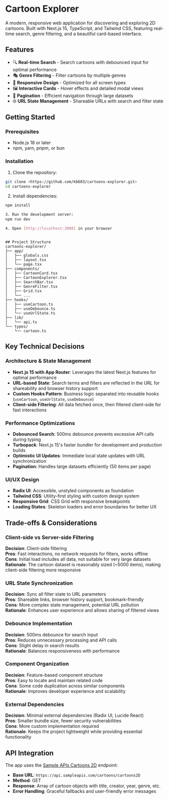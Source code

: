# Cartoon Explorer

A modern, responsive web application for discovering and exploring 2D cartoons. Built with Next.js 15, TypeScript, and Tailwind CSS, featuring real-time search, genre filtering, and a beautiful card-based interface.

## Features

- 🔍 **Real-time Search** - Search cartoons with debounced input for optimal performance
- 🎭 **Genre Filtering** - Filter cartoons by multiple genres
- 📱 **Responsive Design** - Optimized for all screen types
- 🖼️ **Interactive Cards** - Hover effects and detailed modal views
- 📄 **Pagination** - Efficient navigation through large datasets
- 🌐 **URL State Management** - Shareable URLs with search and filter state

## Getting Started

### Prerequisites

- Node.js 18 or later
- npm, yarn, pnpm, or bun

### Installation

1. Clone the repository:

```bash
git clone <https://github.com/kb603/cartoons-explorer.git>
cd cartoons-explorer
```

2. Install dependencies:

```bash
npm install

3. Run the development server:
npm run dev

4. Open [http://localhost:3000] in your browser



```

```
## Project Structure
cartoons-explorer/
├── app/
│   ├── globals.css
│   ├── layout.tsx
│   └── page.tsx
├── components/
│   ├── CartoonCard.tsx
│   ├── CartoonExplorer.tsx
│   ├── SearchBar.tsx
│   ├── GenreFilter.tsx
│   ├── Grid.tsx
│   └── ...
├── hooks/
│   ├── useCartoon.ts
│   ├── useDebounce.ts
│   └── useUrlState.ts
├── lib/
│   └── api.ts
└── types/
    └── cartoon.ts

```

## Key Technical Decisions

### Architecture & State Management

- **Next.js 15 with App Router**: Leverages the latest Next.js features for optimal performance
- **URL-based State**: Search terms and filters are reflected in the URL for shareability and browser history support
- **Custom Hooks Pattern**: Business logic separated into reusable hooks (`useCartoon`, `useUrlState`, `useDebounce`)
- **Client-side Filtering**: All data fetched once, then filtered client-side for fast interactions

### Performance Optimizations

- **Debounced Search**: 500ms debounce prevents excessive API calls during typing
- **Turbopack**: Next.js 15's faster bundler for development and production builds
- **Optimistic UI Updates**: Immediate local state updates with URL synchronization
- **Pagination**: Handles large datasets efficiently (50 items per page)

### UI/UX Design

- **Radix UI**: Accessible, unstyled components as foundation
- **Tailwind CSS**: Utility-first styling with custom design system
- **Responsive Grid**: CSS Grid with responsive breakpoints
- **Loading States**: Skeleton loaders and error boundaries for better UX

## Trade-offs & Considerations

### Client-side vs Server-side Filtering

**Decision**: Client-side filtering  
**Pros**: Fast interactions, no network requests for filters, works offline  
**Cons**: Initial load includes all data, not suitable for very large datasets  
**Rationale**: The cartoon dataset is reasonably sized (~5000 items), making client-side filtering more responsive

### URL State Synchronization

**Decision**: Sync all filter state to URL parameters  
**Pros**: Shareable links, browser history support, bookmark-friendly  
**Cons**: More complex state management, potential URL pollution  
**Rationale**: Enhances user experience and allows sharing of filtered views

### Debounce Implementation

**Decision**: 500ms debounce for search input  
**Pros**: Reduces unnecessary processing and API calls  
**Cons**: Slight delay in search results  
**Rationale**: Balances responsiveness with performance

### Component Organization

**Decision**: Feature-based component structure  
**Pros**: Easy to locate and maintain related code  
**Cons**: Some code duplication across similar components  
**Rationale**: Improves developer experience and scalability

### External Dependencies

**Decision**: Minimal external dependencies (Radix UI, Lucide React)  
**Pros**: Smaller bundle size, fewer security vulnerabilities  
**Cons**: More custom implementation required  
**Rationale**: Keeps the project lightweight while providing essential functionality

## API Integration

The app uses the [Sample APIs Cartoons 2D](https://api.sampleapis.com/cartoons/cartoons2D) endpoint:

- **Base URL**: `https://api.sampleapis.com/cartoons/cartoons2D`
- **Method**: GET
- **Response**: Array of cartoon objects with title, creator, year, genre, etc.
- **Error Handling**: Graceful fallbacks and user-friendly error messages
